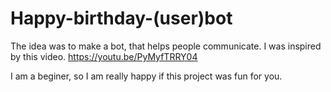 # Happy-birthday-(user)bot
The idea was to make a bot, that helps people communicate. 
I was inspired by this video. 
https://youtu.be/PyMyfTRRY04

I am a beginer, so I am really happy if this project was fun for you.